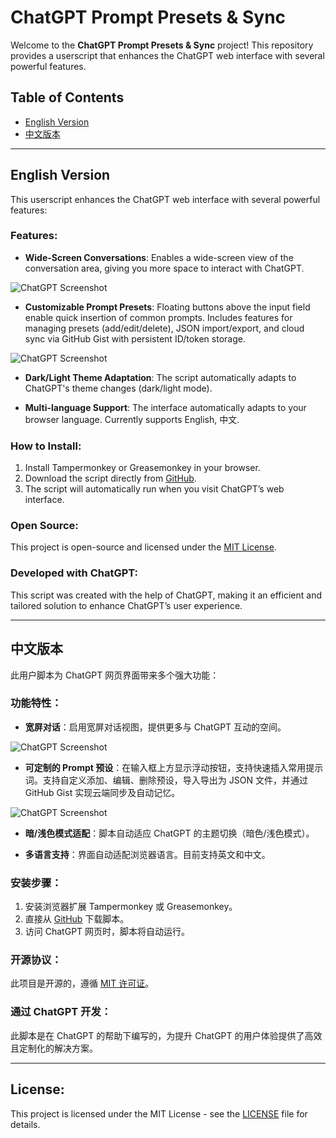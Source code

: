 # ChatGPT Prompt Presets & Sync

Welcome to the **ChatGPT Prompt Presets & Sync** project! This repository provides a userscript that enhances the ChatGPT web interface with several powerful features.

## Table of Contents
- [English Version](#english-version)
- [中文版本](#chinese-version)

---

## <a name="english-version"></a> English Version

This userscript enhances the ChatGPT web interface with several powerful features:

### Features: 
- **Wide-Screen Conversations**: Enables a wide-screen view of the conversation area, giving you more space to interact with ChatGPT.

![ChatGPT Screenshot](https://github.com/konhz/chatgpt-enhancer/blob/main/images/Wide-ScreenConversations.png)
  
- **Customizable Prompt Presets**: Floating buttons above the input field enable quick insertion of common prompts. Includes features for managing presets (add/edit/delete), JSON import/export, and cloud sync via GitHub Gist with persistent ID/token storage.

![ChatGPT Screenshot](https://github.com/konhz/chatgpt-enhancer/blob/main/images/CustomizablePromptPresets.png)
  
- **Dark/Light Theme Adaptation**: The script automatically adapts to ChatGPT's theme changes (dark/light mode).

- **Multi-language Support**: The interface automatically adapts to your browser language. Currently supports English, 中文.

### How to Install:
1. Install Tampermonkey or Greasemonkey in your browser.
2. Download the script directly from [GitHub](https://github.com/konhz/chatgpt-enhancer).
3. The script will automatically run when you visit ChatGPT’s web interface.

### Open Source:
This project is open-source and licensed under the [MIT License](https://opensource.org/licenses/MIT).

### Developed with ChatGPT:
This script was created with the help of ChatGPT, making it an efficient and tailored solution to enhance ChatGPT’s user experience.

---

## <a name="chinese-version"></a> 中文版本

此用户脚本为 ChatGPT 网页界面带来多个强大功能：

### 功能特性：
- **宽屏对话**：启用宽屏对话视图，提供更多与 ChatGPT 互动的空间。

![ChatGPT Screenshot](https://github.com/konhz/chatgpt-enhancer/blob/main/images/Wide-ScreenConversations.png)
  
- **可定制的 Prompt 预设**：在输入框上方显示浮动按钮，支持快速插入常用提示词。支持自定义添加、编辑、删除预设，导入导出为 JSON 文件，并通过 GitHub Gist 实现云端同步及自动记忆。

![ChatGPT Screenshot](https://github.com/konhz/chatgpt-enhancer/blob/main/images/CustomizablePromptPresets.png)
  
- **暗/浅色模式适配**：脚本自动适应 ChatGPT 的主题切换（暗色/浅色模式）。

- **多语言支持**：界面自动适配浏览器语言。目前支持英文和中文。

### 安装步骤：
1. 安装浏览器扩展 Tampermonkey 或 Greasemonkey。
2. 直接从 [GitHub](https://github.com/konhz/chatgpt-enhancer) 下载脚本。
3. 访问 ChatGPT 网页时，脚本将自动运行。

### 开源协议：
此项目是开源的，遵循 [MIT 许可证](https://opensource.org/licenses/MIT)。

### 通过 ChatGPT 开发：
此脚本是在 ChatGPT 的帮助下编写的，为提升 ChatGPT 的用户体验提供了高效且定制化的解决方案。

---

## License:
This project is licensed under the MIT License - see the [LICENSE](LICENSE) file for details.
